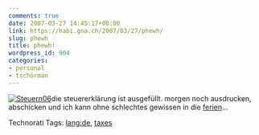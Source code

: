 ```yaml
---
comments: true
date: 2007-03-27 14:45:17+00:00
link: https://habi.gna.ch/2007/03/27/phewh/
slug: phewh
title: phewh!
wordpress_id: 904
categories:
- personal
- tschörman
---
```


[![Steuern06](https://habi.gna.ch/wp-content/uploads/2007/03/steuern06-tm.jpg)](https://habi.gna.ch/wp-content/uploads/2007/03/steuern06.jpg)die steuererklärung ist ausgefüllt.
morgen noch ausdrucken, abschicken und ich kann ohne schlechtes gewissen in die [ferien](http://pickalbatros.com/html/sharm_beach.html)...  




Technorati Tags: [lang:de](http://www.technorati.com/tag/lang:de), [taxes](http://www.technorati.com/tag/taxes)
